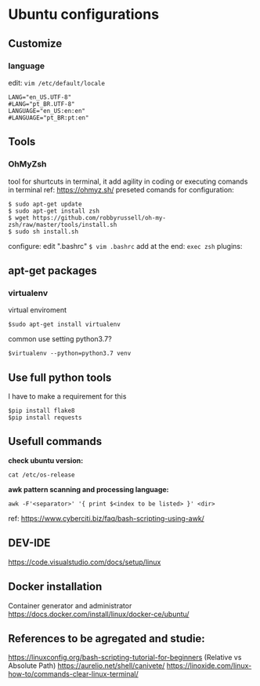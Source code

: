 # Ubuntu configurations

## Customize

### language
edit: `vim /etc/default/locale`

```
LANG="en_US.UTF-8"
#LANG="pt_BR.UTF-8"
LANGUAGE="en_US:en:en"
#LANGUAGE="pt_BR:pt:en"
```

## Tools

### OhMyZsh
tool for shurtcuts in terminal, it add agility in coding or executing comands in terminal
ref: https://ohmyz.sh/
preseted comands for configuration:
```
$ sudo apt-get update
$ sudo apt-get install zsh
$ wget https://github.com/robbyrussell/oh-my-zsh/raw/master/tools/install.sh
$ sudo sh install.sh
```
configure:
edit ".bashrc"
`
$ vim .bashrc
`
add at the end:
`
exec zsh
`
plugins:

## apt-get packages

### virtualenv
virtual enviroment 
```
$sudo apt-get install virtualenv
```
common use setting python3.7?
```
$virtualenv --python=python3.7 venv
```
## Use full python tools

I have to make a requirement for this
```
$pip install flake8
$pip install requests
```

## Usefull commands 

**check ubuntu version:**
```
cat /etc/os-release
```

**awk pattern scanning and processing language:**
```
awk -F'<separator>' '{ print $<index to be listed> }' <dir>
```
ref: https://www.cyberciti.biz/faq/bash-scripting-using-awk/

## DEV-IDE

https://code.visualstudio.com/docs/setup/linux

## Docker installation
Container generator and administrator
https://docs.docker.com/install/linux/docker-ce/ubuntu/

## References to be agregated and studie:

https://linuxconfig.org/bash-scripting-tutorial-for-beginners
(Relative vs Absolute Path)
https://aurelio.net/shell/canivete/
https://linoxide.com/linux-how-to/commands-clear-linux-terminal/



